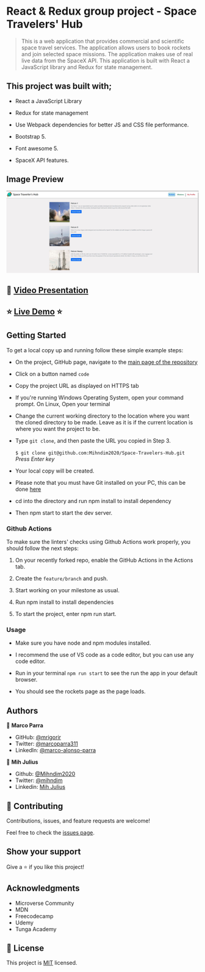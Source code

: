 # React & Redux group project - Space Travelers' Hub

> This is a web application that provides commercial and scientific space travel services. The application allows users to book rockets and join selected space missions. The application makes use of real live data from the SpaceX API. This application is built with React a JavaScript library and Redux for state management.

## This project was built with;

 - React a JavaScript Library

 - Redux for state management

 - Use Webpack dependencies for better JS and CSS file performance.

 - Bootstrap 5.
   
 - Font awesome 5.

 - SpaceX API features.


## Image Preview
![Screenshot Main Page](./src/assets/images/capture.jpg)

## :movie_camera: [Video Presentation](https://drive.google.com/file/d/10fIh7VfDbRXLKAD_i51EORC-IixbjvEJ/view?usp=sharing)

## :star: [Live Demo](https://lucid-heyrovsky-ce6db2.netlify.app/) :star:

## Getting Started

To get a local copy up and running follow these simple example steps:

- On the project, GitHub page, navigate to the [main page of the repository](https://github.com/Mihndim2020/Space-Travelers-Hub)

- Click on a button named `code`

- Copy the project URL as displayed on HTTPS tab

- If you're running Windows Operating System, open your command prompt. On Linux, Open your terminal

- Change the current working directory to the location where you want the cloned directory to be made. Leave as it is if the current location is where you want the project to be.

- Type `git clone`, and then paste the URL you copied in Step 3.<br>

  `$ git clone git@github.com:Mihndim2020/Space-Travelers-Hub.git` <em>Press Enter key</em><br>

- Your local copy will be created.

- Please note that you must have Git installed on your PC, this can be done [here](https://gist.github.com/derhuerst/1b15ff4652a867391f03)

- cd into the directory and run npm install to install dependency

- Then npm start to start the dev server. 

### Github Actions

To make sure the linters' checks using Github Actions work properly, you should follow the next steps:

1. On your recently forked repo, enable the GitHub Actions in the Actions tab.
   
2. Create the `feature/branch` and push.
   
3. Start working on your milestone as usual.

4. Run npm install to install dependencies
   
5. To start the project, enter npm run start.

### Usage 

- Make sure you have node and npm modules installed.

- I recommend the use of VS code as a code editor, but you can use any code editor.

- Run in your terminal `npm run start` to see the run the app in your default browser.

- You should see the rockets page as the page loads.
 



## Authors

👤 **Marco Parra**

- GitHub: [@mrigorir](https://github.com/mrigorir)
- Twitter: [@marcoparra311](https://twitter.com/marcoparra311)
- LinkedIn: [@marco-alonso-parra](https://www.linkedin.com/in/marco-alonso-parra/)

👤 **Mih Julius**

- Github: [@Mihndim2020](https://github.com/Mihndim2020)
- Twitter: [@mihndim](https://github.com/mih-julius)
- Linkedin: [Mih Julius](https://www.linkedin.com/mih-julius)

## 🤝 Contributing

Contributions, issues, and feature requests are welcome!

Feel free to check the [issues page](https://github.com/mrigorir/pokemon-world/issues).


## Show your support

Give a ⭐️ if you like this project!


## Acknowledgments

- Microverse Community
- MDN
- Freecodecamp
- Udemy
- Tunga Academy

## 📝 License

This project is [MIT](./MIT.md) licensed.
